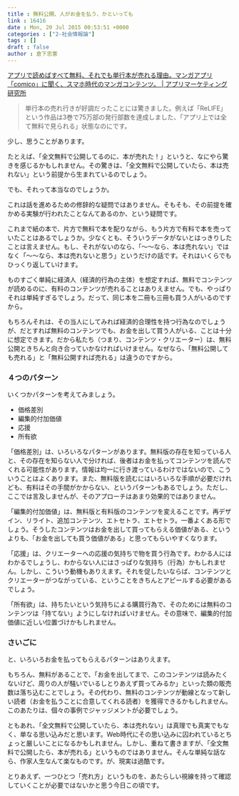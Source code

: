 ```yaml
---
title : 無料公開、人がお金を払う、かといっても
link : 16416
date : Mon, 20 Jul 2015 00:53:51 +0000
categories : ["2-社会情報論"]
tags : []
draft : false
author : 倉下忠憲
---
```


<a href="http://appmarketinglabo.net/comico/" target="_blank">アプリで読めばすべて無料、それでも単行本が売れる理由。マンガアプリ「comico」に聞く、スマホ時代のマンガコンテンツ。 | アプリマーケティング研究所</a>

<blockquote>単行本の売れ行きが好調だったことには驚きました。例えば「ReLIFE」という作品は3巻で75万部の発行部数を達成しました、「アプリ上では全て無料で見られる」状態なのにです。</blockquote>

少し、思うことがあります。

たとえば、「全文無料で公開してるのに、本が売れた！」というと、なにやら驚きを感じるかもしれません。その驚きは、「全文無料で公開していたら、本は売れない」という前提から生まれているのでしょう。

でも、それって本当なのでしょうか。

これは話を進めるための修辞的な疑問ではありません。そもそも、その前提を確かめる実験が行われたことなんてあるのか、という疑問です。

これまで紙の本で、片方で無料で本を配りながら、もう片方で有料で本を売っていたことはあるでしょうか。少なくとも、そういうデータがないとはっきりしたことは言えません。もし、それがないのなら、「〜〜なら、本は売れない」ではなく「〜〜なら、本は売れないと思う」というだけの話です。それはいくらでもひっくり返していけます。

ものすごく単純に経済人（経済的行為の主体）を想定すれば、無料でコンテンツが読めるのに、有料のコンテンツが売れることはありえません。でも、やっぱりそれは単純すぎるでしょう。だって、同じ本を二冊も三冊も買う人がいるのですから。

もちろんそれは、その当人にしてみれば経済的合理性を持つ行為なのでしょうが、だとすれば無料のコンテンツでも、お金を出して買う人がいる、ことは十分に想定できます。だから私たち（つまり、コンテンツ・クリエーター）は、無料公開ときちんと向き合っていかなければいけません。なぜなら、「無料公開しても売れる」と「無料公開すれば売れる」は違うのですから。

<H3>４つのパターン</H3>

いくつかパターンを考えてみましょう。

<ul>
<li>価格差別</li>
<li>編集的付加価値</li>
<li>応援</li>
<li>所有欲</li>
</ul>

「価格差別」は、いろいろなパターンがあります。無料版の存在を知っている人と、その存在を知らない人で分ければ、後者はお金を払ってコンテンツを読んでくれる可能性があります。情報は均一に行き渡っているわけではないので、こういうことはよくあります。また、無料版を読むにはいろいろな手順が必要だけれども、有料はその手間がかからない、というパターンもあるでしょう。ただし、ここでは言及しませんが、そのアプローチはあまり効果的ではありません。

「編集的付加価値」は、無料版と有料版のコンテンツを変えることです。再デザイン、リライト、追加コンテンツ、エトセトラ、エトセトラ。一番よくある形でしょう。そうしたコンテンツはお金を出して買ってもらえる価値がある、というよりも、「お金を出しても買う価値がある」と思ってもらいやすくなります。

「応援」は、クリエーターへの応援の気持ちで物を買う行為です。わかる人にはわかるでしょうし、わからない人にはさっぱりな気持ち（行為）かもしれません。しかし、こういう動機もありえます。それを促したいならば、コンテンツとクリエーターがつながっている、ということをきちんとアピールする必要があるでしょう。

「所有欲」は、持ちたいという気持ちによる購買行為で、そのためには無料のコンテンツは「持てない」ようにしなければいけません。その意味で、編集的付加価値に近しい位置づけかもしれません。

<H3>さいごに</H3>

と、いろいろお金を払ってもらえるパターンはありえます。

もちろん、無料があることで、「お金を出してまで、このコンテンツは読みたくないけど、周りの人が騒いでいるしとりあえず買ってみるか」といった類の販売数は落ち込むことでしょう。その代わり、無料のコンテンツが動線となって新しい読者（お金を払うことに合意してくれる読者）を獲得できるかもしれません。このあたりは、個々の事例でジャッジメントが必要でしょう。

ともあれ、「全文無料で公開していたら、本は売れない」は真理でも真実でもなく、単なる思い込みだと思います。Web時代にその思い込みに囚われているとちょっと厳しいことになるかもしれません。しかし、重ねて書きますが、「全文無料で公開したら、本が売れる」というものではありません。そんな単純な話なら、作家人生なんて楽なものです。が、現実は過酷です。

とりあえず、一つひとつ「売れ方」というものを、あたらしい視線を持って確認していくことが必要ではないかと思う今日この頃です。